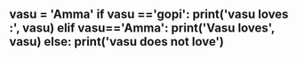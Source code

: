vasu = 'Amma'
if vasu =='gopi':
    print('vasu loves :', vasu)
elif vasu=='Amma':
    print('Vasu loves', vasu)
else: print('vasu does not love')   
----------------
